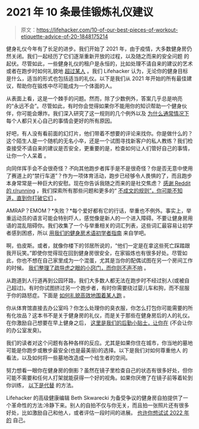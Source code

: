# 2021 年 10 条最佳锻炼礼仪建议

> 原文：<https://lifehacker.com/10-of-our-best-pieces-of-workout-etiquette-advice-of-20-1848175214>

健身礼仪今年有了长足的进步。我们开始了 2021 年，由于疫情，大多数健身房仍然关闭。我们一起经历了它们逐渐重新开放的过程，以及随之而来的安全问题 的起伏。尽管如此，一些健身礼仪的租户是永恒的，比如处理不请自来的建议的艺术或者在跑步时如何礼貌地 [超过某人](https://lifehacker.com/how-to-pass-someone-the-right-way-when-youre-running-1847768591) 。我们 Lifehacker 认为，无论你的健身目标是什么，适当的形式也包括适当的礼仪。以下是我们从 2021 年开始的所有最佳建议，帮助你在锻炼中尽可能成为一个体面的人。

从表面上看，这是一个棘手的问题。然而，除了少数例外，答案几乎总是响亮的“永远不会”。尽管如此，有时你会觉得如果你不能用你的知识帮助一个健身伙伴，你可能会爆炸。我们深入研究了这一规则的几个例外以及 [为什么通常情况下](https://lifehacker.com/when-is-it-okay-to-tell-someone-theyre-doing-something-1837243590) 每个人都只关心自己的事情会更好的所有原因。

好吧，有人没有看前面的幻灯片，他们带着不想要的评论来找你。你是做什么的？这个陌生人是一个随机的无名小卒，还是一个试图寻找新客户的私人教练？我们检查接受不请自来的建议是否安全，更重要的是，检查如何让人们管好自己的事情，让你一个人呆着 。

向同伴挥手会不会很奇怪？*不*向其他跑步者挥手是不是很奇怪？你是否无意中使用了赛道上的“禁行车道”？作为一项体育活动，跑步已经够令人畏惧的了，而且跑步本身常常是一种巨大的安慰。现在你告诉我随之而来的是社交焦虑？ [感谢 Reddit 的 r/running](https://www.reddit.com/r/running/comments/p9mnm0/what_are_some_unwritten_rules_of_running/) ，我们探索所有那些问题和更多的“ [不成文的规则”，你可能不知道，直到你打破它们](https://lifehacker.com/the-unwritten-rules-of-running-according-to-reddit-1847540740) 。

AMRAP？EMOM？*失败？*每个爱好都有它的行话，举重也不例外。事实上，举重运动员的语言可能会特别吓人，感觉像是新人的一个进入障碍。不要让健身房用语的混乱阻碍你。我们收集了一个与举重相关的词汇列表，这些词汇最容易让初学者感到困惑，所以 [用我们的健身房术语初学者指南](https://lifehacker.com/a-beginners-guide-to-gym-terminology-1846840529) 来自学吧。

啊，伯皮斯。或者，就像你楼下的邻居所说的，“他们一定是在拿这些死亡踩踏跟我开玩笑。”即使你觉得现在回到健身房很安全，在家锻炼也有很多好处。尽管如此，你也不想在自己家里成为一个混蛋，尤其是当你的配偶试图在另一个房间工作的时候。 [我们整理了疏导虎之眼的小窍门，而你则不声不响](https://lifehacker.com/how-to-work-out-quietly-so-your-neighbors-wont-want-to-1846280974) 。

从跑道到人行道再到公园环路，我们大多数人都无法在跑步时不经过别人(或被自己超过)。有时你试图挤过另一个跑步者，有时你需要绕过婴儿车和狗，而不屈服于你的路怒症。下面是 [如何礼貌高效地围着某人跑](https://lifehacker.com/how-to-pass-someone-the-right-way-when-youre-running-1847768591) 。

你从体育馆直接去办公室吗？你怎么处理你的臭衣服，你怎么打包你可能需要的所有化妆品？这本书不是关于健身房的礼仪，而是关于那些在健身房后的人的礼仪。在你激励自己想要在早上健身之后， [这里是我们的后勤小贴士，让你在](https://lifehacker.com/how-to-get-ready-when-you-go-to-the-gym-before-work-ac-1847156642) (不会让你的办公室发臭)。

我们的读者对这个问题有各种各样的反应。尤其是如果你住在城市，你当地的墓地可能是你跑步或散步最安全(也是最美丽)的选择。以下是我们对如何尊重他人 的看法，以及如何将一些墓地改造成一个给生者的空间。

努力想看一眼你在健身房的倒影？虽然在镜子里检查自己的状态有很多好处，但你可能不需要和任何人打架就能获得一个好的视角。如果你厌倦了在镜子前等着轮到你训练， [以下是代替](https://lifehacker.com/how-to-lift-weights-without-mirrors-1846034648) 的方法。

Lifehacker 的高级健康编辑 Beth Skwarecki 为备受争议的健身房自拍提供了一个革命性的方法:冷静下来。别人的自拍不仅与你无关，而且拍一张照片还有很多好处，比如激励自己和他人，或者评估一段时间的进展。 [也许你想试试 2022 年的](https://lifehacker.com/gym-selfies-are-good-actually-1846792396) 自己。